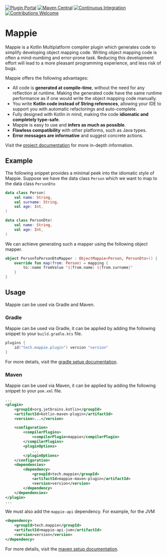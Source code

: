 [![Plugin Portal](https://img.shields.io/gradle-plugin-portal/v/tech.mappie.plugin)](https://plugins.gradle.org/plugin/tech.mappie.plugin)
[![Maven Central](https://img.shields.io/maven-metadata/v.svg?label=maven-central&metadataUrl=https%3A%2F%2Frepo1.maven.org%2Fmaven2%2Ftech%2Fmappie%2Fmappie-api%2Fmaven-metadata.xml)](https://central.sonatype.com/artifact/tech.mappie/mappie-api)
[![Continuous Integration](https://github.com/mr-mappie/mappie/actions/workflows/build.yml/badge.svg?branch=main)](https://github.com/mr-mappie/mappie/actions)
[![Contributions Welcome](https://img.shields.io/badge/contributions-welcome-green.svg)](https://shields.io/)

# Mappie
Mappie is a Kotlin Multiplatform compiler plugin which generates code to simplify developing object mapping code. Writing object 
mapping code is often a mind-numbing and error-prone task. Reducing this development effort will lead to a more 
pleasant programming experience, and less risk of bugs.

Mappie offers the following advantages:
* All code is **generated at compile-time**, without the need for any reflection at runtime. Making the generated code
have the same runtime performance as if one would write the object mapping code manually.
* You write **Kotlin code instead of String references**, allowing your IDE to support you with automatic refactorings and 
auto-complete.
* Fully designed with Kotlin in mind, making the code **idiomatic and completely type-safe**.
* Mappie is easy to use and **infers as much as possible**.
* **Flawless compatibility** with other platforms, such as Java types.
* **Error messages are informative** and suggest concrete actions.

Visit the [project documentation](https://mappie.tech) for more in-depth information.

## Example
The following snippet provides a minimal peek into the idiomatic style of Mappie. Suppose we have the data class `Person`
which we want to map to the data class `PersonDto`
```kotlin
data class Person(
    val name: String, 
    val surname: String,
    val age: Int,
)

data class PersonDto(
    val name: String, 
    val age: Int, 
)
```
We can achieve generating such a mapper using the following object mapper.
```kotlin
object PersonToPersonDtoMapper : ObjectMappie<Person, PersonDto>() {
    override fun map(from: Person) = mapping {
        to::name fromValue "${from.name} ${from.surname}"
    }
}
```

## Usage
Mappie can be used via Gradle and Maven.

### Gradle
Mappie can be used via Gradle, it can be applied by adding the following snippet to your `build.gradle.kts` file.
```kotlin
plugins {
    id("tech.mappie.plugin") version "version"
}
```
For more details, visit the [gradle setup documentation](https://mappie.tech/getting-started/gradle-configuration/).

### Maven
Mappie can be used via Maven, it can be applied by adding the following snippet to your `pom.xml` file.
```xml
...
<plugin>
    <groupId>org.jetbrains.kotlin</groupId>
    <artifactId>kotlin-maven-plugin</artifactId>
    <version>...</version>

    <configuration>
        <compilerPlugins>
            <compilerPlugin>mappie</compilerPlugin>
        </compilerPlugins>
        <pluginOptions>
            ...
        </pluginOptions>
    </configuration>
    <dependencies>
        <dependency>
            <groupId>tech.mappie</groupId>
            <artifactId>mappie-maven-plugin</artifactId>
            <version>version</version>
        </dependency>
    </dependencies>
</plugin>
...
```

We must also add the `mappie-api` dependency. For example, for the JVM
```xml
<dependency>
    <groupId>tech.mappie</groupId>
    <artifactId>mappie-api-jvm</artifactId>
    <version>version</version>
</dependency>
```

For more details, visit the [maven setup documentation](https://mappie.tech/getting-started/maven-configuration/).
